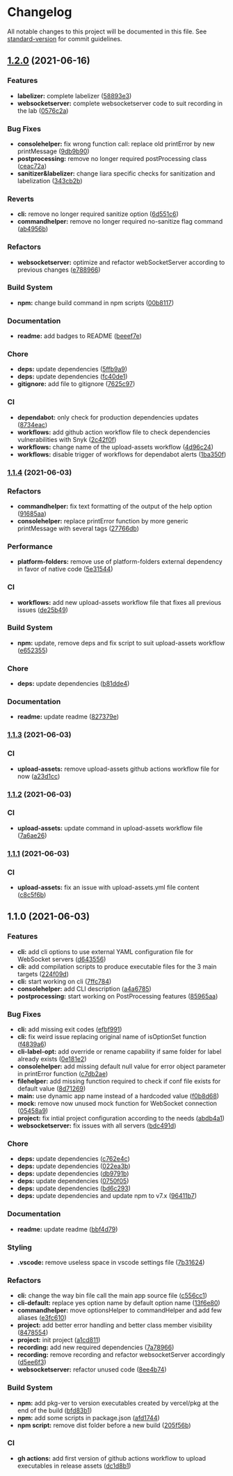 # Changelog

All notable changes to this project will be documented in this file. See [standard-version](https://github.com/conventional-changelog/standard-version) for commit guidelines.

## [1.2.0](https://github.com/FlorentinTh/ws-cli/compare/v1.1.4...v1.2.0) (2021-06-16)


### Features

* **labelizer:** complete labelizer ([58893e3](https://github.com/FlorentinTh/ws-cli/commit/58893e302940e73efecb41adcb8c7eb67df80559))
* **websocketserver:** complete websocketserver code to suit recording in the lab ([0576c2a](https://github.com/FlorentinTh/ws-cli/commit/0576c2adf6b5644509a43a1f48a9dab113c4a7e7))


### Bug Fixes

* **consolehelper:** fix wrong function call: replace old printError by new printMessage ([9db9b90](https://github.com/FlorentinTh/ws-cli/commit/9db9b90ab4decb42eb10439d7626da121d860bc6))
* **postprocessing:** remove no longer required postProcessing class ([ceac72a](https://github.com/FlorentinTh/ws-cli/commit/ceac72a53d22da85dfb098b33fd1eaf6631dc471))
* **sanitizer&labelizer:** change liara specific checks for sanitization and labelization ([343cb2b](https://github.com/FlorentinTh/ws-cli/commit/343cb2bde5cf8d79ed523d22417aad3e07a766e8))


### Reverts

* **cli:** remove no longer required sanitize option ([6d551c6](https://github.com/FlorentinTh/ws-cli/commit/6d551c6f059f79f364132a62c6c9f5296382424c))
* **commandhelper:** remove no longer required no-sanitize flag command ([ab4956b](https://github.com/FlorentinTh/ws-cli/commit/ab4956b5568507ee4a1c5c644730f29c6d8167e3))


### Refactors

* **websocketserver:** optimize and refactor webSocketServer according to previous changes ([e788966](https://github.com/FlorentinTh/ws-cli/commit/e7889667aa3c36fc025e066880a99f658c404efb))


### Build System

* **npm:** change build command in npm scripts ([00b8117](https://github.com/FlorentinTh/ws-cli/commit/00b8117ad9ab0d77f0aa5b60cafa2bd9f2c617ac))


### Documentation

* **readme:** add badges to README ([beeef7e](https://github.com/FlorentinTh/ws-cli/commit/beeef7e3ea09c91712f3eba8084a696754cf4f77))


### Chore

* **deps:** update dependencies ([5ffb9a9](https://github.com/FlorentinTh/ws-cli/commit/5ffb9a90935142e10d843c62344eb9ec9672ad3a))
* **deps:** update dependencies ([fc40de1](https://github.com/FlorentinTh/ws-cli/commit/fc40de19161a56d2c74ca73f434ddedd47974ea1))
* **gitignore:** add file to gitignore ([7625c97](https://github.com/FlorentinTh/ws-cli/commit/7625c97715a41e39d9872a3e3a95cc7f3957b0cf))


### CI

* **dependabot:** only check for production dependencies updates ([8734eac](https://github.com/FlorentinTh/ws-cli/commit/8734eac6b6fcdbac1dfdff069727bcf1b76905cc))
* **workflows:** add github action workflow file to check dependencies vulnerabilities with Snyk ([2c42f0f](https://github.com/FlorentinTh/ws-cli/commit/2c42f0f27a3269a9ac9e7736b5466ddabda2f4da))
* **workflows:** change name of the upload-assets workflow ([4d96c24](https://github.com/FlorentinTh/ws-cli/commit/4d96c24eafe3c1aa00bfefca542440c6c4b0e9a9))
* **workflows:** disable trigger of workflows for dependabot alerts ([1ba350f](https://github.com/FlorentinTh/ws-cli/commit/1ba350f0efc99173f950a2a09617cf372a4faa52))

### [1.1.4](https://github.com/FlorentinTh/ws-cli/compare/v1.1.3...v1.1.4) (2021-06-03)


### Refactors

* **commandhelper:** fix text formatting of the output of the help option ([91685aa](https://github.com/FlorentinTh/ws-cli/commit/91685aa2dc1dc68240544c1ee17d960a0b9258aa))
* **consolehelper:** replace printError function by more generic printMessage with several tags ([27766db](https://github.com/FlorentinTh/ws-cli/commit/27766db38cf2429ea10b183de3c1270fad45a20d))


### Performance

* **platform-folders:** remove use of platform-folders external dependency in favor of native code ([5e31544](https://github.com/FlorentinTh/ws-cli/commit/5e3154424cb2ff79a890a28010e1e6a2b1264a5d))


### CI

* **workflows:** add new upload-assets workflow file that fixes all previous issues ([de25b49](https://github.com/FlorentinTh/ws-cli/commit/de25b496b241b70330f69764a3d64aacc692d7f3))


### Build System

* **npm:** update, remove deps and fix script to suit upload-assets workflow ([e652355](https://github.com/FlorentinTh/ws-cli/commit/e6523550f1a817dca7c119a72a4a605f50c9cd75))


### Chore

* **deps:** update dependencies ([b81dde4](https://github.com/FlorentinTh/ws-cli/commit/b81dde4c5e778afb9c57ec7a2477f353b9f1cf36))


### Documentation

* **readme:** update readme ([827379e](https://github.com/FlorentinTh/ws-cli/commit/827379eb0b47a104c69387f1a9edae998978d6ba))

### [1.1.3](https://github.com/FlorentinTh/ws-cli/compare/v1.1.2...v1.1.3) (2021-06-03)


### CI

* **upload-assets:** remove upload-assets github actions workflow file for now ([a23d1cc](https://github.com/FlorentinTh/ws-cli/commit/a23d1cce8d239eb59a7b102b5dd023c89bb5c8a9))

### [1.1.2](https://github.com/FlorentinTh/ws-cli/compare/v1.1.1...v1.1.2) (2021-06-03)


### CI

* **upload-assets:** update command in upload-assets workflow file ([7a6ae26](https://github.com/FlorentinTh/ws-cli/commit/7a6ae269829fbf5406dec583051972aad531f415))

### [1.1.1](https://github.com/FlorentinTh/ws-cli/compare/v1.1.0...v1.1.1) (2021-06-03)


### CI

* **upload-assets:** fix an issue with upload-assets.yml file content ([c8c5f6b](https://github.com/FlorentinTh/ws-cli/commit/c8c5f6b2094ba7bbdc59866335afafc02d856aea))

## 1.1.0 (2021-06-03)


### Features

* **cli:** add cli options to use external YAML configuration file for WebSocket servers ([d643556](https://github.com/FlorentinTh/ws-cli/commit/d64355667950543e2cc261797c6efd28395fa47a))
* **cli:** add compilation scripts to produce executable files for the 3 main targets ([224f09d](https://github.com/FlorentinTh/ws-cli/commit/224f09dabf93f931144feca3c91b9ad4a799b020))
* **cli:** start working on cli ([7ffc784](https://github.com/FlorentinTh/ws-cli/commit/7ffc784d6cf237d03f31083b5d5bdea9090aebbb))
* **consolehelper:** add CLI description ([a4a6785](https://github.com/FlorentinTh/ws-cli/commit/a4a6785fca69546fbe0ed1cc703253899e0e4f5d))
* **postprocessing:** start working on PostProcessing features ([85965aa](https://github.com/FlorentinTh/ws-cli/commit/85965aaed0f93d8835b3b6d2f5099c56bc43d8cc))


### Bug Fixes

* **cli:** add missing exit codes ([efbf991](https://github.com/FlorentinTh/ws-cli/commit/efbf9914f5211ff0e6ec60e0cb3c11b0f97d5b84))
* **cli:** fix weird issue replacing original name of isOptionSet function ([f4839a6](https://github.com/FlorentinTh/ws-cli/commit/f4839a6edf481e7341f7d53edd58a13a245734b8))
* **cli-label-opt:** add override or rename capability if same folder for label already exists ([0e181e2](https://github.com/FlorentinTh/ws-cli/commit/0e181e2e7b240667ca6cc3bcd29079d83b1c9818))
* **consolehelper:** add missing default null value for error object parameter in printError function ([c7db2ae](https://github.com/FlorentinTh/ws-cli/commit/c7db2aeecbd66bcdaa7855cb24359eddeecaaf48))
* **filehelper:** add missing function required to check if conf file exists for default value ([8d71269](https://github.com/FlorentinTh/ws-cli/commit/8d71269bbe17f986244a0d28aa00acb103c1a2b0))
* **main:** use dynamic app name instead of a hardcoded value ([f0b8d68](https://github.com/FlorentinTh/ws-cli/commit/f0b8d68bcaba570412a6f3bd90ffcce5b612944a))
* **mock:** remove now unused mock function for WebSocket connection ([05458a9](https://github.com/FlorentinTh/ws-cli/commit/05458a9f5a6f50abba5484ff5924c032d0853832))
* **project:** fix intial project configuration according to the needs ([abdb4a1](https://github.com/FlorentinTh/ws-cli/commit/abdb4a1735d173ff0eb51ba42c4086f7cdaf64dc))
* **websocketserver:** fix issues with all servers ([bdc491d](https://github.com/FlorentinTh/ws-cli/commit/bdc491df2137058f46ff31555a7e08d09b021326))


### Chore

* **deps:** update dependencies ([c762e4c](https://github.com/FlorentinTh/ws-cli/commit/c762e4c9e2f89a04aa74219dc8b6d84f2facb4c1))
* **deps:** update dependencies ([022ea3b](https://github.com/FlorentinTh/ws-cli/commit/022ea3b77f0e5e133f931879bb803d466fe1a13d))
* **deps:** update dependencies ([db9791b](https://github.com/FlorentinTh/ws-cli/commit/db9791b78abe12ca76174e91c0138d391741075a))
* **deps:** update dependencies ([0750f05](https://github.com/FlorentinTh/ws-cli/commit/0750f05e45aff19841e6d04b24199f4673bd32f6))
* **deps:** update dependencies ([bd6c293](https://github.com/FlorentinTh/ws-cli/commit/bd6c293393ae29a3537ecc6bcf122e49acc8616d))
* **deps:** update dependencies and update npm to v7.x ([96411b7](https://github.com/FlorentinTh/ws-cli/commit/96411b7e852dea446ac9d32d49851ae43a1edbd9))


### Documentation

* **readme:** update readme ([bbf4d79](https://github.com/FlorentinTh/ws-cli/commit/bbf4d7975b2251d6a8ef721f015fa51cf525f71b))


### Styling

* **.vscode:** remove useless space in vscode settings file ([7b31624](https://github.com/FlorentinTh/ws-cli/commit/7b31624df39572c4da18145526bbafcbfb22f8f5))


### Refactors

* **cli:** change the way bin file call the main app source file ([c556cc1](https://github.com/FlorentinTh/ws-cli/commit/c556cc1dcf1918bb13fd89e0f7290bc94f6d52c1))
* **cli-default:** replace yes option name by default option name ([13f6e80](https://github.com/FlorentinTh/ws-cli/commit/13f6e802f280fd70d82be6f56428801f916f0962))
* **commandhelper:** move optionsHelper to commandHelper and add few aliases ([e3fc610](https://github.com/FlorentinTh/ws-cli/commit/e3fc61089f9f8937409d97811579699aec1b810a))
* **project:** add better error handling and better class member visibility ([8478554](https://github.com/FlorentinTh/ws-cli/commit/8478554e1aa4824c8c3129223db0530a57d7056b))
* **project:** init project ([a1cd811](https://github.com/FlorentinTh/ws-cli/commit/a1cd811939cb657b8786d4cae4cdf007fea84e8a))
* **recording:** add new required dependencies ([7a78966](https://github.com/FlorentinTh/ws-cli/commit/7a7896670a1e0c1350530ae27dc2fce2607f2145))
* **recording:** remove recording and refactor websocketServer accordingly ([d5ee6f3](https://github.com/FlorentinTh/ws-cli/commit/d5ee6f3e4676cef308be3908c3aa6c123937669b))
* **websocketserver:** refactor unused code ([8ee4b74](https://github.com/FlorentinTh/ws-cli/commit/8ee4b74ef1f72e671accc37df95022fb1f2868e6))


### Build System

* **npm:** add pkg-ver to version executables created by vercel/pkg at the end of the build ([bfd83b1](https://github.com/FlorentinTh/ws-cli/commit/bfd83b1b68b9d634559ec0d73c9980f959dae798))
* **npm:** add some scripts in package.json ([afd1744](https://github.com/FlorentinTh/ws-cli/commit/afd1744ec7b2a22677b43994bc8268cf9a4c9682))
* **npm script:** remove dist folder before a new build ([205f56b](https://github.com/FlorentinTh/ws-cli/commit/205f56b41944cdd36ccfe5430583741da3b425b1))


### CI

* **gh actions:** add first version of github actions workflow to upload executables in release assets ([dc1d8b1](https://github.com/FlorentinTh/ws-cli/commit/dc1d8b1dfbc44a98537d6fcbd7cb1a79f752e518))
